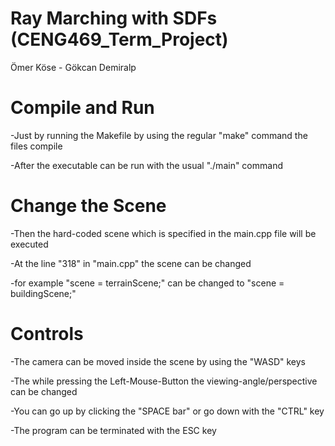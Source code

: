 # Ray Marching with SDFs (CENG469_Term_Project)
Ömer Köse - Gökcan Demiralp

# Compile and Run
-Just by running the Makefile by using the regular "make" command the files compile

-After the executable can be run with the usual "./main" command

# Change the Scene
-Then the hard-coded scene which is specified in the main.cpp file will be executed

-At the line "318" in "main.cpp" the scene can be changed

-for example "scene = terrainScene;" can be changed to "scene = buildingScene;"

# Controls
-The camera can be moved inside the scene by using the "WASD" keys

-The while pressing the Left-Mouse-Button the viewing-angle/perspective can be changed

-You can go up by clicking the "SPACE bar" or go down with the "CTRL" key

-The program can be terminated with the ESC key
